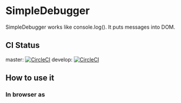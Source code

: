 # SimpleDebugger

SimpleDebugger works like console.log(). It puts messages into DOM.

## CI Status
master: [![CircleCI](https://circleci.com/gh/th3mon/simple-debugger/tree/master.svg?style=svg)](https://circleci.com/gh/th3mon/simple-debugger/tree/master) develop: [![CircleCI](https://circleci.com/gh/th3mon/simple-debugger/tree/develop.svg?style=svg)](https://circleci.com/gh/th3mon/simple-debugger/tree/develop)

## How to use it

### In browser as <script> tag

`<script src="simple-debugger.min.js"></script>`

You will need add CSS file also to your web page.

`<link href="simple-debugger.css" rel="stylesheet">`

Then create **Logger** instance and use it.

```js
const loggerId = 0;
const logger = new SimpleDebugger.Logger(loggerId);
```

You can check if it works, so add some test message by Logger.

```js
logger.add('Testing');
```

Message should appear on your website.

You can check [demo] files.

### In app by npm

First install SimpleDebugger.

```sh
npm i -D github:th3mon/simple-debugger
```

Then import it where you can use it.

```js
import { Logger } from 'simple-debugger';

class SomeClassInYourApp {
  constructor() {
    const loggerId = 0;
    const logger = new SimpleDebugger.Logger(loggerId);

    logger.add('Testing');
  }
}
```

Remember that Logger works on DOM so your module should be on Frontend part of your application.

## Getting Started

### Install dependencies
```sh
npm i
```

### Scripts

#### Dev
```sh
npm run dev
```

#### Dist
```sh
npm run build
```

#### Run dev server
```sh
npm start
```

#### Run tests
```sh
npm test
```

#### Run tests on watch
```sh
npm run test:watch
```

#### Run tests coverage
```sh
npm run test:coverage
```

## Libraries and Tools

### Webpack

Used plugins:
- [Webpack]
- [Babel]

[Webpack]: https://webpack.js.org
[Babel]: babeljs.io
[demo]: https://github.com/th3mon/simple-debugger/tree/master/demo
